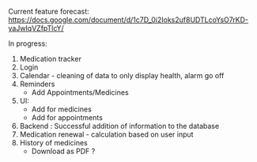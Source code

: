 Current feature forecast: https://docs.google.com/document/d/1c7D_0i2Ioks2uf8UDTLcoYsO7rKD-yaJwIqVZfpTlcY/

In progress: 
1) Medication tracker
2) Login
3) Calendar - cleaning of data to only display health, alarm go off
4) Reminders
	- Add Appointments/Medicines
5) UI:  
	- Add for medicines
	- Add for appointments
6) Backend : Successful addition of information to the database 
7) Medication renewal - calculation based on user input
8) History of medicines
	- Download as PDF ?
